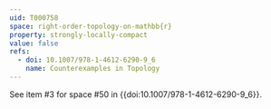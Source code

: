```yaml
---
uid: T000758
space: right-order-topology-on-mathbb{r}
property: strongly-locally-compact
value: false
refs:
  - doi: 10.1007/978-1-4612-6290-9_6
    name: Counterexamples in Topology
---
```

See item #3 for space #50 in {{doi:10.1007/978-1-4612-6290-9_6}}.
